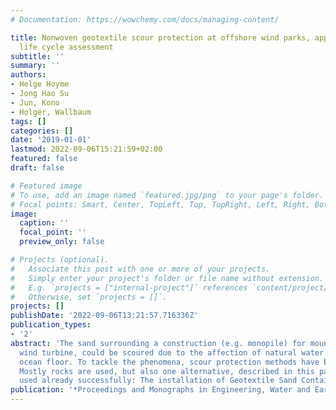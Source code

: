 ```yaml
---
# Documentation: https://wowchemy.com/docs/managing-content/

title: Nonwoven geotextile scour protection at offshore wind parks, application and
  life cycle assessment
subtitle: ''
summary: ''
authors:
- Helge Hoyme
- Jong Hao Su
- Jun, Kono
- Holger, Wallbaum
tags: []
categories: []
date: '2019-01-01'
lastmod: 2022-09-06T15:21:59+02:00
featured: false
draft: false

# Featured image
# To use, add an image named `featured.jpg/png` to your page's folder.
# Focal points: Smart, Center, TopLeft, Top, TopRight, Left, Right, BottomLeft, Bottom, BottomRight.
image:
  caption: ''
  focal_point: ''
  preview_only: false

# Projects (optional).
#   Associate this post with one or more of your projects.
#   Simply enter your project's folder or file name without extension.
#   E.g. `projects = ["internal-project"]` references `content/project/deep-learning/index.md`.
#   Otherwise, set `projects = []`.
projects: []
publishDate: '2022-09-06T13:21:57.716336Z'
publication_types:
- '2'
abstract: 'The sand surrounding a construction (e.g. monopile) for mounting an offshore
  wind turbine, could be scoured due to the affection of natural water flow at the
  ocean floor. To tackle the phenomena, scour protection methods have been established.
  Mostly rocks are used, but also one alternative, described in this paper, has been
  used already successfully: The installation of Geotextile Sand Containers.  '
publication: '*Proceedings and Monographs in Engineering, Water and Earth Sciences*'
---
```


